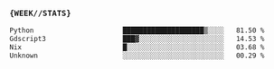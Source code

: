 ### `{WEEK//STATS}` 
<!--START_SECTION:waka-->

```txt
Python                      ████████████████████▒░░░░   81.50 %
Gdscript3                   ███▓░░░░░░░░░░░░░░░░░░░░░   14.53 %
Nix                         █░░░░░░░░░░░░░░░░░░░░░░░░   03.68 %
Unknown                     ░░░░░░░░░░░░░░░░░░░░░░░░░   00.29 %
```

<!--END_SECTION:waka-->
